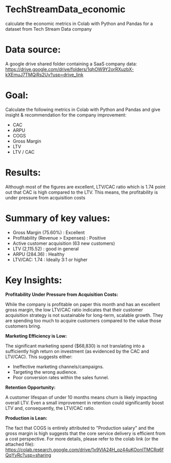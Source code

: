 # TechStreamData_economic
calculate the economic metrics in Colab with Python and Pandas for a dataset from Tech Stream Data company

# Data source:
A google drive shared folder containing a SaaS company data:
https://drive.google.com/drive/folders/1qhOW9Y2orRXuzbX-kXEmuJ7TMQiRs2Uv?usp=drive_link

# Goal:
Calculate the following metrics in Colab with Python and Pandas and give insight & recommendation for the company improvement:
- CAC
- ARPU
- COGS
- Gross Margin
- LTV
- LTV / CAC

# Results:
Although most of the figures are excellent, LTV/CAC ratio which is 1.74 point out that CAC is high compared to the LTV.
This means, the profitability is under pressure from acquisition costs

# Summary of key values:
- Gross Margin (75.60%) : Excellent
- Profitability (Revenue > Expenses) : Positive
- Active customer acquisition (63 new customers)
- LTV (2,115.52) : good in general
- ARPU (284.36) : Healthy
- LTV/CAC: 1.74 : Ideally 3:1 or higher

# Key Insights:
**Profitability Under Pressure from Acquisition Costs:**

 While the company is profitable on paper this month and has an excellent gross margin, the low LTV/CAC ratio indicates that their customer acquisition strategy is not sustainable for long-term, scalable growth. They are spending too much to acquire customers compared to the value those customers bring.

**Marketing Efficiency is Low:**

  The significant marketing spend ($68,830) is not translating into a sufficiently high return on investment (as evidenced by the CAC and LTV/CAC). This suggests either:
*  Ineffective marketing channels/campaigns.
*  Targeting the wrong audience.
*  Poor conversion rates within the sales funnel.

**Retention Opportunity:**

A customer lifespan of under 10 months means churn is likely impacting overall LTV. Even a small improvement in retention could significantly boost LTV and, consequently, the LTV/CAC ratio.

**Production is Lean:**

The fact that COGS is entirely attributed to "Production salary" and the gross margin is high suggests that the core service delivery is efficient from a cost perspective.
For more details, please refer to the colab link (or the attached file): 
https://colab.research.google.com/drive/1x9VlA24H_qz44uKOonITMCRq6fQqYyRc?usp=sharing
